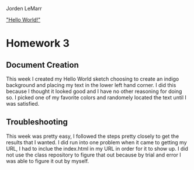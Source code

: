 Jorden LeMarr

["Hello World!"](https://jlemarr.github.io/Coding-work/HW-3/index.html/)

# Homework 3

## Document Creation
This week I created my Hello World sketch choosing to create an indigo background and placing my text in the lower left hand corner. I did this because I thought it looked good and I have no other reasoning for doing so. I picked one of my favorite colors and randomely located the text until I was satisfied.

## Troubleshooting
 This week was pretty easy, I followed the steps pretty closely to get the results that I wanted. I did run into one problem when it came to getting my URL, I had to inclue the index.html in my URL in order for it to show up. I did not use the class repository to figure that out because by trial and error I was able to figure it out by myself.
